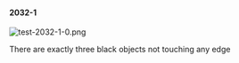 #### 2032-1
![test-2032-1-0.png](https://github.com/lil-lab/nlvr/raw/master/nlvr/test/images/0/test-2032-1-0.png "test-2032-1-0.png")

There are exactly three black objects not touching any edge